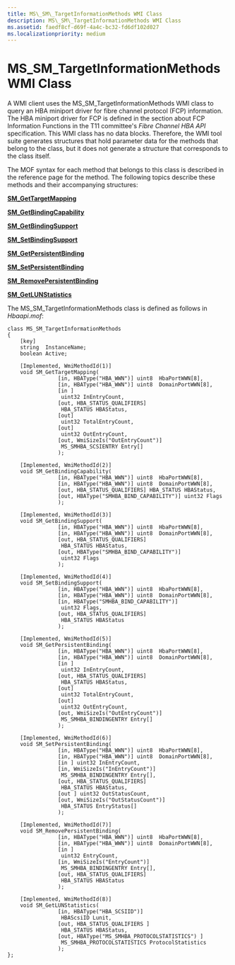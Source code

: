 ```yaml
---
title: MS\_SM\_TargetInformationMethods WMI Class
description: MS\_SM\_TargetInformationMethods WMI Class
ms.assetid: faedf8cf-d69f-4a4c-bc32-fd6df102d027
ms.localizationpriority: medium
---
```


# MS\_SM\_TargetInformationMethods WMI Class


A WMI client uses the MS\_SM\_TargetInformationMethods WMI class to query an HBA miniport driver for fibre channel protocol (FCP) information. The HBA miniport driver for FCP is defined in the section about FCP Information Functions in the T11 committee's *Fibre Channel HBA API* specification. This WMI class has no data blocks. Therefore, the WMI tool suite generates structures that hold parameter data for the methods that belong to the class, but it does not generate a structure that corresponds to the class itself.

The MOF syntax for each method that belongs to this class is described in the reference page for the method. The following topics describe these methods and their accompanying structures:

[**SM\_GetTargetMapping**](sm-gettargetmapping.md)

[**SM\_GetBindingCapability**](sm-getbindingcapability.md)

[**SM\_GetBindingSupport**](sm-getbindingsupport.md)

[**SM\_SetBindingSupport**](sm-setbindingsupport.md)

[**SM\_GetPersistentBinding**](sm-getpersistentbinding.md)

[**SM\_SetPersistentBinding**](sm-setpersistentbinding.md)

[**SM\_RemovePersistentBinding**](sm-removepersistentbinding.md)

[**SM\_GetLUNStatistics**](sm-getlunstatistics.md)

The MS\_SM\_TargetInformationMethods class is defined as follows in *Hbaapi.mof*:

```
class MS_SM_TargetInformationMethods
{
    [key]
    string  InstanceName;
    boolean Active;

    [Implemented, WmiMethodId(1)]
    void SM_GetTargetMapping(
                [in, HBAType("HBA_WWN")] uint8  HbaPortWWN[8],
                [in, HBAType("HBA_WWN")] uint8  DomainPortWWN[8],
                [in ]
                 uint32 InEntryCount,
                [out, HBA_STATUS_QUALIFIERS]
                 HBA_STATUS HBAStatus,
                [out] 
                 uint32 TotalEntryCount,
                [out] 
                 uint32 OutEntryCount,
                [out, WmiSizeIs("OutEntryCount")]
                 MS_SMHBA_SCSIENTRY Entry[]
                );

    [Implemented, WmiMethodId(2)]
    void SM_GetBindingCapability(
                [in, HBAType("HBA_WWN")] uint8  HbaPortWWN[8],
                [in, HBAType("HBA_WWN")] uint8  DomainPortWWN[8],
                [out, HBA_STATUS_QUALIFIERS] HBA_STATUS HBAStatus,
                [out, HBAType("SMHBA_BIND_CAPABILITY")] uint32 Flags
                );

    [Implemented, WmiMethodId(3)]
    void SM_GetBindingSupport(
                [in, HBAType("HBA_WWN")] uint8  HbaPortWWN[8],
                [in, HBAType("HBA_WWN")] uint8  DomainPortWWN[8],
                [out, HBA_STATUS_QUALIFIERS]
                 HBA_STATUS HBAStatus,
                [out, HBAType("SMHBA_BIND_CAPABILITY")]
                 uint32 Flags
                );

    [Implemented, WmiMethodId(4)]
    void SM_SetBindingSupport(
                [in, HBAType("HBA_WWN")] uint8  HbaPortWWN[8],
                [in, HBAType("HBA_WWN")] uint8  DomainPortWWN[8],
                [in, HBAType("SMHBA_BIND_CAPABILITY")]
                 uint32 Flags,
                [out, HBA_STATUS_QUALIFIERS]
                 HBA_STATUS HBAStatus
                );

    [Implemented, WmiMethodId(5)]
    void SM_GetPersistentBinding(
                [in, HBAType("HBA_WWN")] uint8  HbaPortWWN[8],
                [in, HBAType("HBA_WWN")] uint8  DomainPortWWN[8],
                [in ]
                 uint32 InEntryCount,
                [out, HBA_STATUS_QUALIFIERS]
                 HBA_STATUS HBAStatus,
                [out]
                 uint32 TotalEntryCount,
                [out]
                 uint32 OutEntryCount,
                [out, WmiSizeIs("OutEntryCount")]
                 MS_SMHBA_BINDINGENTRY Entry[]
                );

    [Implemented, WmiMethodId(6)]
    void SM_SetPersistentBinding(
                [in, HBAType("HBA_WWN")] uint8  HbaPortWWN[8],
                [in, HBAType("HBA_WWN")] uint8  DomainPortWWN[8],
                [in ] uint32 InEntryCount,
                [in, WmiSizeIs("InEntryCount")]
                 MS_SMHBA_BINDINGENTRY Entry[],
                [out, HBA_STATUS_QUALIFIERS]
                 HBA_STATUS HBAStatus,
                [out ] uint32 OutStatusCount,
                [out, WmiSizeIs("OutStatusCount")]
                 HBA_STATUS EntryStatus[]
                );

    [Implemented, WmiMethodId(7)]
    void SM_RemovePersistentBinding(
                [in, HBAType("HBA_WWN")] uint8  HbaPortWWN[8],
                [in, HBAType("HBA_WWN")] uint8  DomainPortWWN[8],
                [in ]
                 uint32 EntryCount,
                [in, WmiSizeIs("EntryCount")]
                 MS_SMHBA_BINDINGENTRY Entry[],
                [out, HBA_STATUS_QUALIFIERS]
                 HBA_STATUS HBAStatus
                );

    [Implemented, WmiMethodId(8)]
    void SM_GetLUNStatistics(
                [in, HBAType("HBA_SCSIID")]
                 HBAScsiID Lunit,
                [out, HBA_STATUS_QUALIFIERS ]
                 HBA_STATUS HBAStatus,
                [out, HBAType("MS_SMHBA_PROTOCOLSTATISTICS") ]
                 MS_SMHBA_PROTOCOLSTATISTICS ProtocolStatistics
                );
};
```

 

 





